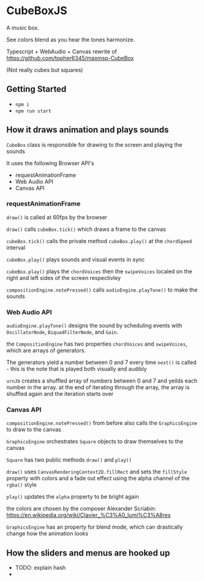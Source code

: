 # CubeBoxJS

A music box.

See colors blend as you hear the tones harmonize.

Typescript + WebAudio + Canvas rewrite of https://github.com/topher6345/maxmsp-CubeBox

(Not really cubes but squares)

## Getting Started

- `npm i`
- `npm run start`

## How it draws animation and plays sounds

`CubeBox` class is responsible for drawing to the screen and playing the sounds

It uses the following Browser API's

- requestAnimationFrame
- Web Audio API
- Canvas API

### requestAnimationFrame

`draw()` is called at 60fps by the browser

`draw()` calls `cubeBox.tick()` which draws a frame to the canvas

`cubeBox.tick()` calls the private method `cubeBox.play()` at the `chordSpeed` interval

`cubeBox.play()` plays sounds and visual events in sync

`cubeBox.play()` plays the `chordVoices` then the `swipeVoices` localed on the right and left sides of the screen respectivley

`compositionEngine.notePressed()` calls `audioEngine.playTone()` to make the sounds

### Web Audio API

`audioEngine.playTone()` designs the sound by scheduling events with `OscillatorNode`, `BiquadFilterNode`, and `Gain`.

the `CompositionEngine` has two properties `chordVoices` and `swipeVoices`, which are arrays of generators.

The generators yield a number between 0 and 7 every time `next()` is called - this is the note that is played both visually and audibly

`urnJb` creates a shuffled array of numbers between 0 and 7 and yeilds each number in the array.
at the end of iterating through the array, the array is shuffled again and the iteration starts over

### Canvas API

`compositionEngine.notePressed()` from before also calls the `GraphicsEngine` to draw to the canvas

`GraphicsEngine` orchestrates `Square` objects to draw themselves to the canvas

`Square` has two public methods `draw()` and `play()`

`draw()` uses `CanvasRenderingContext2D.fillRect` and sets the `fillStyle` property with colors and a fade out effect using the alpha channel of the `rgba()` style

`play()` updates the `alpha` property to be bright again

the colors are chosen by the composer Alexander Scriabin:
https://en.wikipedia.org/wiki/Clavier_%C3%A0_lumi%C3%A8res

`GraphicsEngine` has an property for blend mode, which can drastically change how the animation looks

## How the sliders and menus are hooked up

* TODO: explain hash
* 
